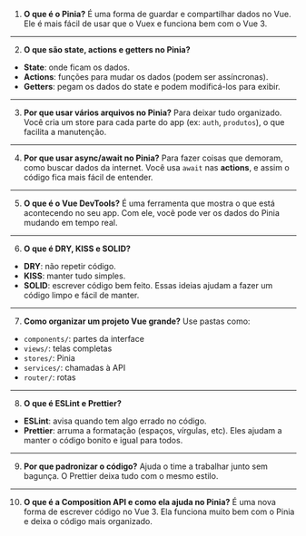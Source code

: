 1. **O que é o Pinia?**
   É uma forma de guardar e compartilhar dados no Vue. Ele é mais fácil de usar que o Vuex e funciona bem com o Vue 3.

---

2. **O que são state, actions e getters no Pinia?**

* **State**: onde ficam os dados.
* **Actions**: funções para mudar os dados (podem ser assíncronas).
* **Getters**: pegam os dados do state e podem modificá-los para exibir.

---

3. **Por que usar vários arquivos no Pinia?**
   Para deixar tudo organizado. Você cria um store para cada parte do app (ex: `auth`, `produtos`), o que facilita a manutenção.

---

4. **Por que usar async/await no Pinia?**
   Para fazer coisas que demoram, como buscar dados da internet. Você usa `await` nas **actions**, e assim o código fica mais fácil de entender.

---

5. **O que é o Vue DevTools?**
   É uma ferramenta que mostra o que está acontecendo no seu app. Com ele, você pode ver os dados do Pinia mudando em tempo real.

---

6. **O que é DRY, KISS e SOLID?**

* **DRY**: não repetir código.
* **KISS**: manter tudo simples.
* **SOLID**: escrever código bem feito.
  Essas ideias ajudam a fazer um código limpo e fácil de manter.

---

7. **Como organizar um projeto Vue grande?**
   Use pastas como:

* `components/`: partes da interface
* `views/`: telas completas
* `stores/`: Pinia
* `services/`: chamadas à API
* `router/`: rotas

---

8. **O que é ESLint e Prettier?**

* **ESLint**: avisa quando tem algo errado no código.
* **Prettier**: arruma a formatação (espaços, vírgulas, etc).
  Eles ajudam a manter o código bonito e igual para todos.

---

9. **Por que padronizar o código?**
   Ajuda o time a trabalhar junto sem bagunça. O Prettier deixa tudo com o mesmo estilo.

---

10. **O que é a Composition API e como ela ajuda no Pinia?**
    É uma nova forma de escrever código no Vue 3. Ela funciona muito bem com o Pinia e deixa o código mais organizado.